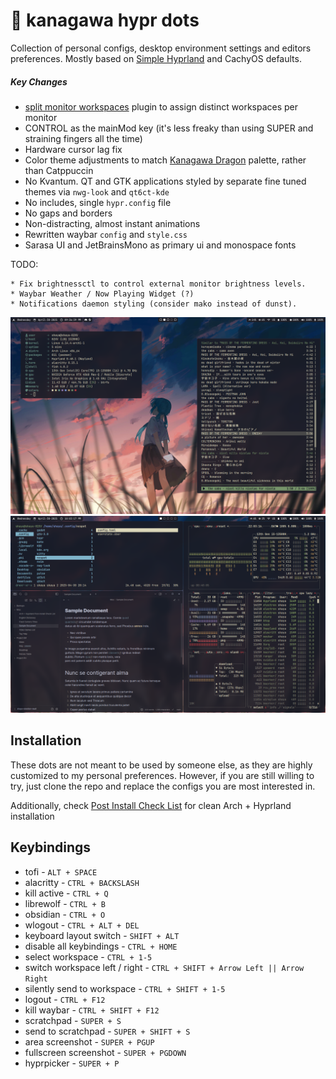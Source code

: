 # 🌊 kanagawa hypr dots
Collection of personal configs, desktop environment settings and editors preferences. Mostly based on [Simple Hyprland](https://github.com/gaurav23b/simple-hyprland/tree/879dba81c84134072826a21453c15e553d03da2d) and CachyOS defaults.

##### Key Changes
* [split monitor workspaces](https://github.com/Duckonaut/split-monitor-workspaces) plugin to assign distinct workspaces per monitor
* CONTROL as the mainMod key (it's less freaky than using SUPER and straining fingers all the time)
* Hardware cursor lag fix
* Color theme adjustments to match [Kanagawa Dragon](https://github.com/rebelot/kanagawa.nvim) palette, rather than Catppuccin
* No Kvantum. QT and GTK applications styled by separate fine tuned themes via `nwg-look` and `qt6ct-kde`
* No includes, single `hypr.config` file
* No gaps and borders
* Non-distracting, almost instant animations
* Rewritten waybar `config` and `style.css`
* Sarasa UI and JetBrainsMono as primary ui and monospace fonts

TODO: 
```
* Fix brightnessctl to control external monitor brightness levels.
* Waybar Weather / Now Playing Widget (?)
* Notifications daemon styling (consider mako instead of dunst).
```

<p align="center">
  <img src=".misc/.fetch.png" />
  <img src=".misc/.layout.png" />
</p>


## Installation
These dots are not meant to be used by someone else, as they are highly customized to my personal preferences. However, if you are still willing to try, just clone the repo and replace the configs you are most interested in.

Additionally, check [Post Install Check List](https://github.com/shayaharuno/dotfiles/blob/master/CHECKLIST.md) for clean Arch + Hyprland installation

## Keybindings
* tofi - `ALT + SPACE`
* alacritty - `CTRL + BACKSLASH`
* kill active - `CTRL + Q`
* librewolf - `CTRL + B`
* obsidian - `CTRL + O`
* wlogout - `CTRL + ALT + DEL`
* keyboard layout switch - `SHIFT + ALT`
* disable all keybindings - `CTRL + HOME`
* select workspace - `CTRL + 1-5`
* switch workspace left / right - `CTRL + SHIFT + Arrow Left || Arrow Right`
* silently send to workspace - `CTRL + SHIFT + 1-5`
* logout - `CTRL + F12`
* kill waybar - `CTRL + SHIFT + F12`
* scratchpad - `SUPER + S`
* send to scratchpad - `SUPER + SHIFT + S`
* area screenshot - `SUPER + PGUP`
* fullscreen screenshot - `SUPER + PGDOWN`
* hyprpicker - `SUPER + P`
